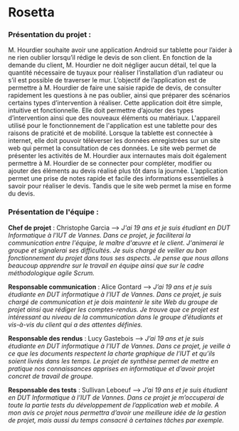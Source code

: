 # Rosetta

### Présentation du projet : 

M. Hourdier souhaite avoir une application Android sur tablette pour l’aider à ne rien oublier lorsqu’il rédige le devis de son client. En fonction de la demande du client, M. Hourdier ne doit négliger aucun détail, tel que la quantité nécessaire de tuyaux pour réaliser l’installation d’un radiateur ou s’il est possible de traverser le mur.
L’objectif de l’application est de permettre à M. Hourdier de faire une saisie rapide de devis, de consulter rapidement les questions à ne pas oublier, ainsi que préparer des scénarios certains types d’intervention à réaliser. 
Cette application doit être simple, intuitive et fonctionnelle. Elle doit permettre d’ajouter des types d’intervention ainsi que des nouveaux éléments ou matériaux. 
L'appareil utilisé pour le fonctionnement de l'application est une tablette pour des raisons de praticité et de mobilité. Lorsque la tablette est connectée à internet, elle doit pouvoir téléverser les données enregistrées sur un site web qui permet la consultation de ces données. 
Le site web permet de présenter les activités de M. Hourdier aux internautes mais doit également permettre à M. Hourdier de se connecter pour compléter, modifier ou ajouter des éléments au devis réalisé plus tôt dans la journée. 
L’application permet une prise de notes rapide et facile des informations essentielles à savoir pour réaliser le devis. Tandis que le site web permet la mise en forme du devis. 

### Présentation de l'équipe : 

**Chef de projet** : Christophe Garcia
--> _J'ai 19 ans et je suis étudiant en DUT Informatique à l'IUT de Vannes. Dans ce projet, je faciliterai la communication entre l'équipe, le maître d'œuvre et le client. J'animerai le groupe et signalerai ses difficultés. Je suis chargé de veiller au bon fonctionnement du projet dans tous ses aspects. Je pense que nous allons beaucoup apprendre sur le travail en équipe ainsi que sur le cadre méthodologique agile Scrum._

**Responsable communication** : Alice Gontard
--> _J’ai 19 ans et je suis étudiante en DUT informatique à l’IUT de Vannes. Dans ce projet, je suis chargé de communication et je dois maintenir le site Web du groupe de projet ainsi que rédiger les comptes-rendus. Je trouve que ce projet est intéressant au niveau de la communication dans le groupe d’étudiants et vis-à-vis du client qui a des attentes définies._

**Responsable des rendus** : Lucy Gastebois
--> _J’ai 19 ans et je suis étudiante en DUT informatique à l’IUT de Vannes. Dans ce projet, je veille à ce que les documents respectent la charte graphique de l’IUT et qu’ils soient livrés dans les temps. Le projet de synthèse permet de mettre en pratique nos connaissances apprises en informatique et d’avoir projet concret de travail de groupe._

**Responsable des tests** : Sullivan Leboeuf
--> _J’ai 19 ans et je suis étudiant en DUT Informatique à l’IUT de Vannes. Dans ce projet je m’occuperai de toute la partie tests du développement de l’application web et mobile. A mon avis ce projet nous permettra d’avoir une meilleure idée de la gestion de projet, mais aussi du temps consacré à certaines tâches par exemple._